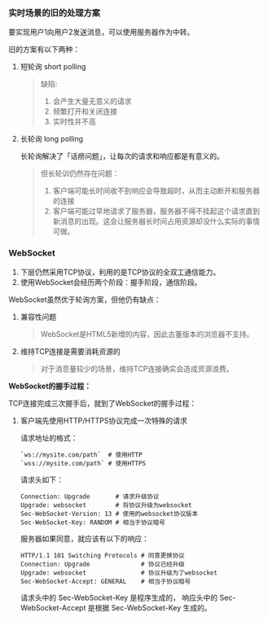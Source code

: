 ### 实时场景的旧的处理方案

要实现用户1向用户2发送消息，可以使用服务器作为中转。

旧的方案有以下两种：

1. 短轮询 short polling
    > 缺陷:
    >
    > 1. 会产生大量无意义的请求
    > 2. 频繁打开和关闭连接
    > 3. 实时性并不高

2. 长轮询 long polling

    长轮询解决了「话痨问题」，让每次的请求和响应都是有意义的。

    > 但长轮训仍然存在问题：
    >
    > 1. 客户端可能长时间收不到响应会导致超时，从而主动断开和服务器的连接
    > 2. 客户端可能过早地请求了服务器，服务器不得不挂起这个请求直到新消息的出现。这会让服务器长时间占用资源却没什么实际的事情可做。

### WebSocket

1. 下层仍然采用TCP协议，利用的是TCP协议的全双工通信能力。
2. 使用WebSocket会经历两个阶段：握手阶段，通信阶段。

WebSocket虽然优于轮询方案，但他仍有缺点：

1. 兼容性问题
    > WebSocket是HTML5新增的内容，因此古董版本的浏览器不支持。
2. 维持TCP连接是需要消耗资源的
    > 对于消息量较少的场景，维持TCP连接确实会造成资源浪费。

**WebSocket的握手过程：**

TCP连接完成三次握手后，就到了WebSocket的握手过程：

1. 客户端先使用HTTP/HTTPS协议完成一次特殊的请求

    请求地址的格式：
    ```shell
    `ws://mysite.com/path`  # 使用HTTP
    `wss://mysite.com/path` # 使用HTTPS
    ```
    请求头如下：
    ```shell
    Connection: Upgrade       # 请求升级协议
    Upgrade: websocket        # 将协议升级为websocket
    Sec-WebSocket-Version: 13 # 使用的websocket协议版本
    Sec-WebSocket-Key: RANDOM # 相当于协议暗号
    ```
    服务器如果同意，就应该有以下的响应：
    ```shell
    HTTP/1.1 101 Switching Protocols # 同意更换协议
    Connection: Upgrade              # 协议已经升级
    Upgrade: websocket               # 协议升级为了websocket 
    Sec-WebSocket-Accept: GENERAL    # 相当于协议暗号
    ```
    请求头中的 Sec-WebSocket-Key 是程序生成的， 响应头中的 Sec-WebSocket-Accept 是根据 Sec-WebSocket-Key 生成的。

